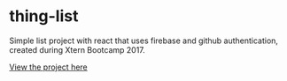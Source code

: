 # thing-list 

Simple list project with react that uses firebase and github authentication, created during Xtern Bootcamp 2017.

[View the project here](https://trentspi.github.io/thing-list/)
